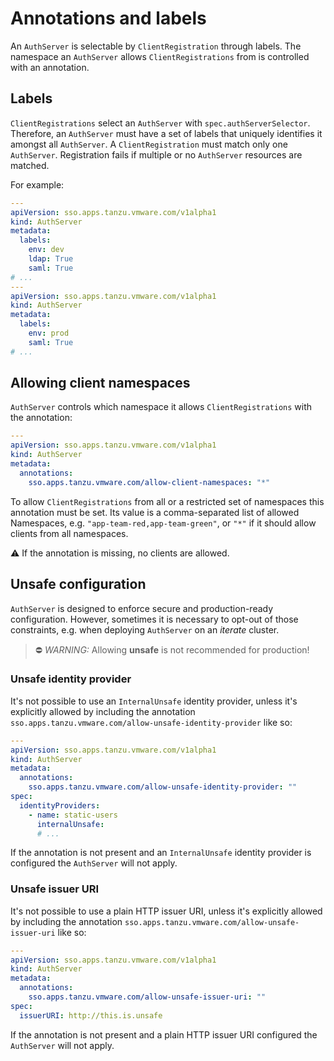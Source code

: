 # Annotations and labels

An `AuthServer` is selectable by `ClientRegistration` through labels. The namespace an `AuthServer`
allows `ClientRegistrations` from is controlled with an annotation.

## Labels

`ClientRegistrations` select an `AuthServer` with `spec.authServerSelector`. Therefore, an `AuthServer`
must have a set of labels that uniquely identifies it amongst all `AuthServer`. A `ClientRegistration` must match only
one `AuthServer`. Registration fails if multiple or no `AuthServer` resources are matched.

For example:

```yaml
---
apiVersion: sso.apps.tanzu.vmware.com/v1alpha1
kind: AuthServer
metadata:
  labels:
    env: dev
    ldap: True
    saml: True
# ...
---
apiVersion: sso.apps.tanzu.vmware.com/v1alpha1
kind: AuthServer
metadata:
  labels:
    env: prod
    saml: True
# ...
```

## Allowing client namespaces

`AuthServer` controls which namespace it allows `ClientRegistrations` with the annotation:

```yaml
---
apiVersion: sso.apps.tanzu.vmware.com/v1alpha1
kind: AuthServer
metadata:
  annotations:
    sso.apps.tanzu.vmware.com/allow-client-namespaces: "*"
```

To allow `ClientRegistrations` from all or a restricted set of namespaces this annotation must be set. Its value is a
comma-separated list of allowed Namespaces, e.g. `"app-team-red,app-team-green"`, or `"*"` if it should allow clients
from all namespaces.

⚠️ If the annotation is missing, no clients are allowed.

## Unsafe configuration

`AuthServer` is designed to enforce secure and production-ready configuration. However, sometimes it is necessary
to opt-out of those constraints, e.g. when deploying `AuthServer` on an _iterate_ cluster.

> ⛔️ _WARNING:_ Allowing **unsafe** is not recommended for production!

### Unsafe identity provider

It's not possible to use an `InternalUnsafe` identity provider, unless it's explicitly allowed by including the
annotation
`sso.apps.tanzu.vmware.com/allow-unsafe-identity-provider` like so:

```yaml
---
apiVersion: sso.apps.tanzu.vmware.com/v1alpha1
kind: AuthServer
metadata:
  annotations:
    sso.apps.tanzu.vmware.com/allow-unsafe-identity-provider: ""
spec:
  identityProviders:
    - name: static-users
      internalUnsafe:
      # ...
```

If the annotation is not present and an `InternalUnsafe` identity provider is configured the `AuthServer` will not
apply.

### Unsafe issuer URI

It's not possible to use a plain HTTP issuer URI, unless it's explicitly allowed by including the
annotation
`sso.apps.tanzu.vmware.com/allow-unsafe-issuer-uri` like so:

```yaml
---
apiVersion: sso.apps.tanzu.vmware.com/v1alpha1
kind: AuthServer
metadata:
  annotations:
    sso.apps.tanzu.vmware.com/allow-unsafe-issuer-uri: ""
spec:
  issuerURI: http://this.is.unsafe
```

If the annotation is not present and a plain HTTP issuer URI configured the `AuthServer` will not
apply.
